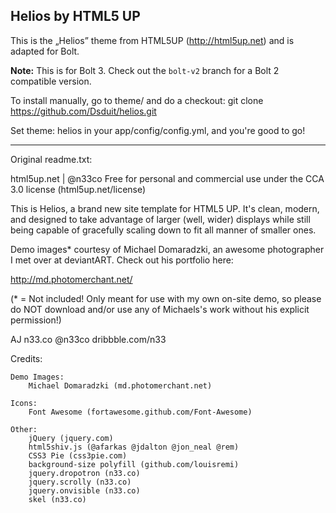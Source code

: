 Helios by HTML5 UP
------------------

This is the „Helios” theme from HTML5UP (http://html5up.net) and is adapted for Bolt.

**Note:**  This is for Bolt 3. Check out the `bolt-v2` branch for a Bolt 2 compatible version.

To install manually, go to theme/ and do a checkout:
git clone https://github.com/Dsduit/helios.git

Set theme: helios in your app/config/config.yml, and you're good to go!

-------------

Original readme.txt:

html5up.net | @n33co
Free for personal and commercial use under the CCA 3.0 license (html5up.net/license)


This is Helios, a brand new site template for HTML5 UP. It's clean, modern, and designed
to take advantage of larger (well, wider) displays while still being capable of gracefully
scaling down to fit all manner of smaller ones.
	
Demo images* courtesy of Michael Domaradzki, an awesome photographer I met over at
deviantART. Check out his portfolio here:

http://md.photomerchant.net/

(* = Not included! Only meant for use with my own on-site demo, so please do NOT download
and/or use any of Michaels's work without his explicit permission!)

AJ
n33.co @n33co dribbble.com/n33


Credits:

	Demo Images:
		Michael Domaradzki (md.photomerchant.net)
		
	Icons:
		Font Awesome (fortawesome.github.com/Font-Awesome)

	Other:
		jQuery (jquery.com)
		html5shiv.js (@afarkas @jdalton @jon_neal @rem)
		CSS3 Pie (css3pie.com)
		background-size polyfill (github.com/louisremi)
		jquery.dropotron (n33.co)
		jquery.scrolly (n33.co)
		jquery.onvisible (n33.co)
		skel (n33.co)